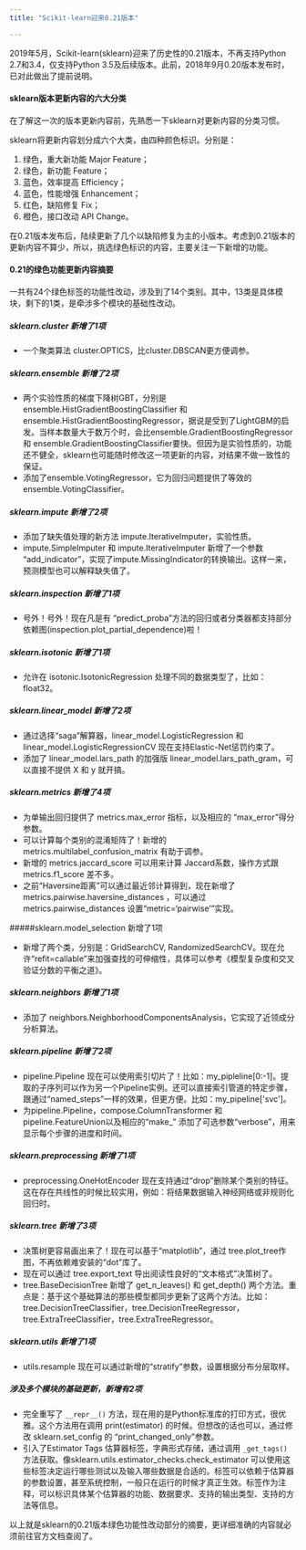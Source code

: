 ```yaml
---
title: "Scikit-learn迎来0.21版本"

---
```


2019年5月，Scikit-learn(sklearn)迎来了历史性的0.21版本，不再支持Python 2.7和3.4，仅支持Python 3.5及后续版本。此前，2018年9月0.20版本发布时，已对此做出了提前说明。

#### sklearn版本更新内容的六大分类

在了解这一次的版本更新内容前，先熟悉一下sklearn对更新内容的分类习惯。

sklearn将更新内容划分成六个大类，由四种颜色标识。分别是：
1. 绿色，重大新功能 Major Feature；
2. 绿色，新功能 Feature；
3. 蓝色，效率提高 Efficiency；
4. 蓝色，性能增强 Enhancement；
5. 红色，缺陷修复 Fix；
6. 橙色，接口改动 API Change。

在0.21版本发布后，陆续更新了几个以缺陷修复为主的小版本。考虑到0.21版本的更新内容不算少，所以，挑选绿色标识的内容，主要关注一下新增的功能。

#### 0.21的绿色功能更新内容摘要

一共有24个绿色标签的功能性改动，涉及到了14个类别。其中，13类是具体模块，剩下的1类，是牵涉多个模块的基础性改动。

##### sklearn.cluster 新增了1项
- 一个聚类算法 cluster.OPTICS，比cluster.DBSCAN更方便调参。

##### sklearn.ensemble 新增了2项
- 两个实验性质的梯度下降树GBT，分别是ensemble.HistGradientBoostingClassifier 和 ensemble.HistGradientBoostingRegressor，据说是受到了LightGBM的启发。当样本数量大于数万个时，会比ensemble.GradientBoostingRegressor 和 ensemble.GradientBoostingClassifier要快。但因为是实验性质的，功能还不健全，sklearn也可能随时修改这一项更新的内容，对结果不做一致性的保证。
- 添加了ensemble.VotingRegressor，它为回归问题提供了等效的ensemble.VotingClassifier。

##### sklearn.impute 新增了2项
- 添加了缺失值处理的新方法 impute.IterativeImputer，实验性质。
- impute.SimpleImputer 和 impute.IterativeImputer 新增了一个参数 “add_indicator”，实现了impute.MissingIndicator的转换输出。这样一来，预测模型也可以解释缺失值了。

##### sklearn.inspection 新增了1项
- 号外！号外！现在凡是有 “predict_proba”方法的回归或者分类器都支持部分依赖图(inspection.plot_partial_dependence)啦！

##### sklearn.isotonic 新增了1项
- 允许在 isotonic.IsotonicRegression 处理不同的数据类型了，比如：float32。

##### sklearn.linear_model 新增了2项
- 通过选择“saga”解算器，linear_model.LogisticRegression 和 linear_model.LogisticRegressionCV 现在支持Elastic-Net惩罚约束了。
- 添加了 linear_model.lars_path 的加强版 linear_model.lars_path_gram，可以直接不提供 X 和 y 就开搞。

##### sklearn.metrics 新增了4项
- 为单输出回归提供了 metrics.max_error 指标，以及相应的 “max_error”得分参数。
- 可以计算每个类别的混淆矩阵了！新增的 metrics.multilabel_confusion_matrix 有助于调参。
- 新增的 metrics.jaccard_score 可以用来计算 Jaccard系数，操作方式跟 metrics.f1_score 差不多。
- 之前“Haversine距离”可以通过最近邻计算得到，现在新增了metrics.pairwise.haversine_distances ，可以通过 metrics.pairwise_distances 设置“metric=‘pairwise’”实现。

 #####sklearn.model_selection 新增了1项
- 新增了两个类，分别是：GridSearchCV, RandomizedSearchCV。现在允许“refit=callable”来加强查找的可伸缩性，具体可以参考《模型复杂度和交叉验证分数的平衡之道》。

##### sklearn.neighbors 新增了1项
- 添加了 neighbors.NeighborhoodComponentsAnalysis，它实现了近领成分分析算法。

##### sklearn.pipeline 新增了2项
- pipeline.Pipeline 现在可以使用索引切片了！比如：my_pipleline[0:-1]。提取的子序列可以作为另一个Pipeline实例。还可以直接索引管道的特定步骤，跟通过“named_steps”一样的效果，但更方便。比如：my_pipeline['svc']。
- 为pipeline.Pipeline，compose.ColumnTransformer 和 pipeline.FeatureUnion以及相应的“make_” 添加了可选参数“verbose”，用来显示每个步骤的进度和时间。

##### sklearn.preprocessing 新增了1项
- preprocessing.OneHotEncoder 现在支持通过“drop”删除某个类别的特征。这在存在共线性的时候比较实用，例如：将结果数据输入神经网络或非规则化回归时。

##### sklearn.tree 新增了3项
- 决策树更容易画出来了！现在可以基于“matplotlib”，通过 tree.plot_tree作图，不再依赖难安装的“dot”库了。
- 现在可以通过 tree.export_text 导出阅读性良好的“文本格式”决策树了。
- tree.BaseDecisionTree 新增了 get_n_leaves() 和 get_depth() 两个方法。重点是：基于这个基础算法的那些模型都同步更新了这两个方法。比如：tree.DecisionTreeClassifier，tree.DecisionTreeRegressor，tree.ExtraTreeClassifier，tree.ExtraTreeRegressor。

##### sklearn.utils 新增了1项
- utils.resample 现在可以通过新增的“stratify”参数，设置根据分布分层取样。

##### 涉及多个模块的基础更新，新增有2项
- 完全重写了 `__repr__()` 方法，现在用的是Python标准库的打印方式，很优雅。这个方法用在调用 print(estimator) 的时候。但想改的话也可以，通过修改 sklearn.set_config 的 “print_changed_only”参数。
- 引入了Estimator Tags 估算器标签，字典形式存储，通过调用 `_get_tags()` 方法获取。像sklearn.utils.estimator_checks.check_estimator 可以使用这些标签决定运行哪些测试以及输入哪些数据是合适的。标签可以依赖于估算器的参数设置，甚至系统控制，一般只在运行的时候才真正生效。标签作为注释，可以标识具体某个估算器的功能、数据要求、支持的输出类型、支持的方法等信息。

以上就是sklearn的0.21版本绿色功能性改动部分的摘要，更详细准确的内容就必须前往官方文档查阅了。
